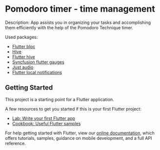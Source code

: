 # Pomodoro timer - time management

Description:
  App assists you in organizing your tasks and accomplishing them efficiently with the help of the Pomodoro Technique timer.

Used packages:
- [Flutter bloc](https://pub.dev/packages/flutter_bloc)
- [Hive](https://pub.dev/packages/hive)
- [Flutter hive](https://pub.dev/packages/hive_flutter)
- [Syncfusion flutter gauges](https://pub.dev/packages/syncfusion_flutter_gauges)
- [Just audio](https://pub.dev/packages/just_audio)
- [Flutter local notifications](https://pub.dev/packages/flutter_local_notifications)

## Getting Started

This project is a starting point for a Flutter application.

A few resources to get you started if this is your first Flutter project:

- [Lab: Write your first Flutter app](https://flutter.dev/docs/get-started/codelab)
- [Cookbook: Useful Flutter samples](https://flutter.dev/docs/cookbook)

For help getting started with Flutter, view our
[online documentation](https://flutter.dev/docs), which offers tutorials,
samples, guidance on mobile development, and a full API reference.
